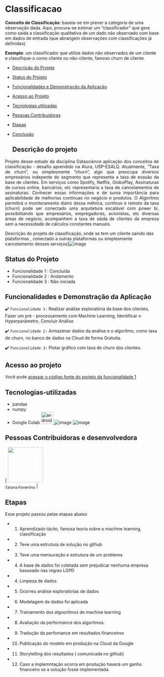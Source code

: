 # Classificacao
**Conceito de Classificação**: baseia-se em prever a categoria de uma observação dada. Aqui, procura-se estimar um “classificador” que gere como saída a classificação qualitativa de um dado não observado com base em dados de entrada (que abrangem observações com classificações já definidas).

**Exemplo**: um classificador que utilize dados não observados de um cliente e classifique-o como cliente ou não-cliente, famoso churn de cliente.
 

* [Descrição do Projeto](#descrição-do-projeto)  
* [Status do Projeto](#status-do-Projeto)
* [Funcionalidades e Demonstração da Aplicação](#funcionalidades-e-demonstração-da-aplicação)
* [Acesso ao Projeto](#acesso-ao-projeto)
* [Tecnologias utilizadas](#tecnologias-utilizadas)
* [Pessoas Contribuidoras](#pessoas-contribuidoras)
* [Etapas](#Etapas)
* [Conclusão](#conclusão)

  ## Descrição do projeto 

<p align="justify">
 Projeto desse estudo da disciplina Datascience aplicação dos conceitos de classificação - desafio aprendido na Alura, USP-ESALQ.  Atualmente,  “Taxa de churn”, ou simplesmente “churn”, algo que preocupa diversos empresários indepente do segmento que representa a taxa de evasão da base de clientes. Em serviços como Spotify, Netflix, GloboPlay, Assinaturas de cursos online, bancários, etc representaria a taxa de cancelamentos de assinaturas. Conhecer essas informações e de suma importância para aplicabilidade de melhorias contínuas no negócio e produtos.
O Algoritmo  permitirá o monitoramento diário dessa métrica, contínuo e remoto da taxa (churn) pode ser conectado uma arquitetura escalável com power bi, possibilitando que empresários, empregadores, acionistas, etc diversas áreas de negócio, acompanhem a taxa de sáida de clientes da empresa sem a necessidade de cálculos constantes manuais.

Descrição do projeto de classificação, onde se tem um cliente saindo das plataformas , conectado a outras plataformas ou simplesmente cancelamento desses serviços]![image](https://github.com/TatianaFlorentino/Classificacao/assets/41309689/518eead3-59e2-490b-bccb-325228423f8f)
</p>

## Status do Projeto
 * Funcionalidade 1 : Concluída 
 * Funcionalidade 2 : Andamento
 * Funcionalidade 3 : Não iniciada

 ## Funcionalidades e Demonstração da Aplicação
 
:heavy_check_mark: `Funcionalidade 1:` Realizar análise exploratória da base dos clientes, Fazer um pré - processamento com Machine Learning, Identificar o Hyperparâmetro, Concluir Análise

:heavy_check_mark: `Funcionalidade 2:` Armazenar dados da análise e o algoritmo, como taxa de churn, no banco de dados na Cloud de forma Gratuita.

:heavy_check_mark: `Funcionalidade 3:` Plotar gráfico com taxa de churn dos clientes.

## Acesso ao projeto

Você pode [acessar o código fonte do projeto da funcionalidade 1](https://github.com/TatianaFlorentino/Classificacao) 

## Tecnologias-utilizadas

* pandas
* numpy
* Google Colab
<a href="https://upload.wikimedia.org/wikipedia/commons/c/c3/" target="_blank"> <img src="https://upload.wikimedia.org/wikipedia/commons/c/c3/Python-logo-notext.svg" alt="androidStudio" width="40" height="40"/> 
</a>![image](https://github.com/TatianaFlorentino/Classificacao/assets/41309689/13d6998e-8c41-4a99-b6d0-d76a5c8cda94)</a>
<a>![image](https://github.com/TatianaFlorentino/Classificacao/assets/41309689/c4f4ae65-dd9a-42cc-84df-b0886772195e)</a>

## Pessoas Contribuidoras e desenvolvedora 
| [<img src="https://avatars.githubusercontent.com/tatianaflorentino?v=4" width=115><br><sub>Tatiana Florentino</sub>](https://github.com/TatianaFlorentino) | 

## Etapas

Esse projeto passou pelas etapas abaixo

* 1.  Aprendizado tácito, famosa teoria sobre o machine learning, classificação
* 2.  Teve uma estrutura de solução no github 
* 3.  Teve uma mensuração e estrutura de um problema 
* 4.  A base de dados foi coletada sem prejudicar nenhuma empresa basseado nas regras LGPD
* 4.  Limpeza de dados 
* 5.  Ocorreu análise exploratórias de dados
* 6.  Modelagem de dados foi aplicada
* 7.  Treinamento dos algooritmos de machine learning 
* 8.  Avaliação da performance dos algoritmos.
* 9.  Tradução da perfomance em resultados financeiros 
* 10. Publicação do modelo em produção na Cloud da Google
* 11. Storytelling dos resultados ( comunicada no github)
* 12. Caso a implemntação ocorra em produção haverá um ganho financeiro se a solução fosse implementada.



